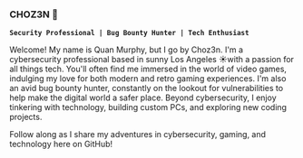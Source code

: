 ### CHOZ3N 👋
**`Security Professional | Bug Bounty Hunter | Tech Enthusiast `**

Welcome! My name is Quan Murphy, but I go by Choz3n. I'm a cybersecurity professional based in sunny Los Angeles ☀️with a passion for all things tech. You'll often find me immersed in the world of video games, indulging my love for both modern and retro gaming experiences. I'm also an avid bug bounty hunter, constantly on the lookout for vulnerabilities to help make the digital world a safer place. Beyond cybersecurity, I enjoy tinkering with technology, building custom PCs, and exploring new coding projects. 

Follow along as I share my adventures in cybersecurity, gaming, and technology here on GitHub!

<!--
**quan-murphy/quan-murphy** is a ✨ _special_ ✨ repository because its `README.md` (this file) appears on your GitHub profile.

Here are some ideas to get you started:

- 🔭 I’m currently working on ...
- 🌱 I’m currently learning ...
- 👯 I’m looking to collaborate on ...
- 🤔 I’m looking for help with ...
- 💬 Ask me about ...
- 📫 How to reach me: ...
- 😄 Pronouns: ...
- ⚡ Fun fact: ...
-->
